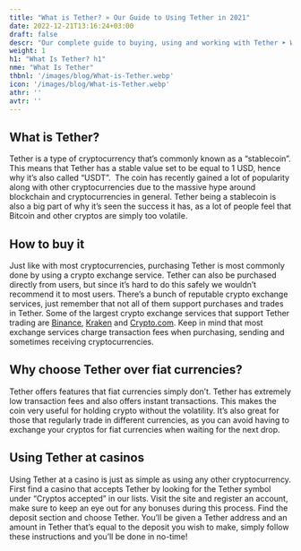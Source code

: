 ```yaml
---
title: "What is Tether? » Our Guide to Using Tether in 2021"
date: 2022-12-21T13:16:24+03:00
draft: false
descr: "Our complete guide to buying, using and working with Tether ➤ What it is ✔️ Where to buy ✔️ How to use ✔️"
weight: 1
h1: "What Is Tether? h1"
nme: "What Is Tether"
thbnl: '/images/blog/What-is-Tether.webp'
icon: '/images/blog/What-is-Tether.webp'
athr: ''
avtr: ''
---
```


## What is Tether?

<p>Tether is a type of cryptocurrency that’s commonly known as a “stablecoin”. This means that Tether has a stable value set to be equal to 1 USD, hence why it’s also called “USDT”.&nbsp; The coin has recently gained a lot of popularity along with other cryptocurrencies due to the massive hype around blockchain and cryptocurrencies in general. Tether being a stablecoin is also a big part of why it’s seen the success it has, as a lot of people feel that Bitcoin and other cryptos are simply too volatile.</p>

## How to buy it

<p>Just like with most cryptocurrencies, purchasing Tether is most commonly done by using a crypto exchange service. Tether can also be purchased directly from users, but since it’s hard to do this safely we wouldn’t recommend it to most users. There’s a bunch of reputable crypto exchange services, just remember that not all of them support purchases and trades in Tether. Some of the largest crypto exchange services that support Tether trading are <a href="https://www.binance.com/en">Binance</a>, <a href="https://www.kraken.com/">Kraken</a> and <a href="https://crypto.com/">Crypto.com</a>. Keep in mind that most exchange services charge transaction fees when purchasing, sending and sometimes receiving cryptocurrencies.</p>


## Why choose Tether over fiat currencies?

<p>Tether offers features that fiat currencies simply don’t. Tether has extremely low transaction fees and also offers instant transactions. This makes the coin very useful for holding crypto without the volatility. It’s also great for those that regularly trade in different currencies, as you can avoid having to exchange your cryptos for fiat currencies when waiting for the next drop.</p>


## Using Tether at casinos

<p>Using Tether at a casino is just as simple as using any other cryptocurrency. First find a casino that accepts Tether by looking for the Tether symbol under “Cryptos accepted” in our lists. Visit the site and register an account, make sure to keep an eye out for any bonuses during this process. Find the deposit section and choose Tether. You’ll be given a Tether address and an amount in Tether that’s equal to the deposit you wish to make, simply follow these instructions and you’ll be done in no-time!</p>
